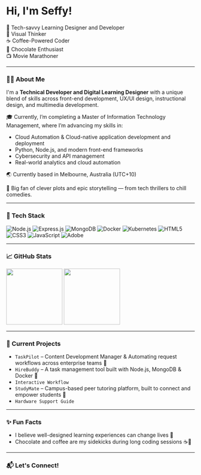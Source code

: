 
<h1 align="left">Hi, I'm Seffy!</h1>
<p align="left">🔱 Tech-savvy Learning Designer and Developer <br> 🎨 Visual Thinker <br> ☕ Coffee-Powered Coder <br> 🍫 Chocolate Enthusiast  <br> 📺 Movie Marathoner  </p>

---

### 👨‍💻 About Me

I'm a **Technical Developer and Digital Learning Designer** with a unique blend of skills across front-end development, UX/UI design, instructional design, and multimedia development.

🎓 Currently, I’m completing a Master of Information Technology Management, where I’m advancing my skills in:
  - Cloud Automation & Cloud-native application development and deployment
  - Python, Node.js, and modern front-end frameworks
  - Cybersecurity and API management
  - Real-world analytics and cloud automation
  
🌏 Currently based in Melbourne, Australia (UTC+10)  

🍿 Big fan of clever plots and epic storytelling — from tech thrillers to chill comedies.



---

### 🚀 Tech Stack

![Node.js](https://img.shields.io/badge/Node.js-339933?logo=node.js&logoColor=white)
![Express.js](https://img.shields.io/badge/Express.js-000000?logo=express&logoColor=white)
![MongoDB](https://img.shields.io/badge/MongoDB-4EA94B?logo=mongodb&logoColor=white)
![Docker](https://img.shields.io/badge/Docker-2496ED?logo=docker&logoColor=white)
![Kubernetes](https://img.shields.io/badge/Kubernetes-326CE5?logo=kubernetes&logoColor=white)
![HTML5](https://img.shields.io/badge/HTML5-E34F26?logo=html5&logoColor=white)
![CSS3](https://img.shields.io/badge/CSS3-1572B6?logo=css3&logoColor=white)
![JavaScript](https://img.shields.io/badge/JavaScript-F7DF1E?logo=javascript&logoColor=black)
![Adobe](https://img.shields.io/badge/Adobe_CC-FF0000?logo=adobecreativecloud&logoColor=white)

---

### 📈 GitHub Stats

<p align="left">
  <img src="https://github-readme-stats.vercel.app/api?username=seffy&show_icons=true&theme=tokyonight" height="150px" />
  <img src="https://github-readme-stats.vercel.app/api/top-langs/?username=seffy&layout=compact&theme=tokyonight" height="150px" />
</p>

---

### 📌 Current Projects

- `TaskPilot` – Content Development Manager & Automating request workflows across enterprise teams 🧩
- `HireBuddy` – A task management tool built with Node.js, MongoDB & Docker 🚀
- `Interactive Workflow` 
- `StudyMate` – Campus-based peer tutoring platform, built to connect and empower students 👥
- `Hardware Support Guide`

---

### ✨ Fun Facts

- I believe well-designed learning experiences can change lives 🌱  
- Chocolate and coffee are my sidekicks during long coding sessions ☕🍫


---

### 📬 Let's Connect!
